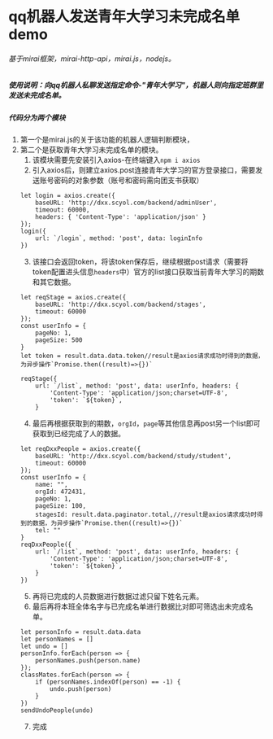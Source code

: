 # qq机器人发送青年大学习未完成名单demo
###### 基于mirai框架，mirai-http-api，mirai.js，nodejs。
##### 使用说明：向qq机器人私聊发送指定命令-"青年大学习"，机器人则向指定班群里发送未完成名单。
##### 代码分为两个模块
1. 第一个是mirai.js的关于该功能的机器人逻辑判断模块，
2. 第二个是获取青年大学习未完成名单的模块。
    1. 该模块需要先安装引入axios-在终端键入`npm i axios`
    2. 引入axios后，则建立axios.post连接青年大学习的官方登录接口，需要发送账号密码的对象参数（账号和密码需向团支书获取）
    ```
    let login = axios.create({
        baseURL: 'http://dxx.scyol.com/backend/adminUser',
        timeout: 60000,
        headers: { 'Content-Type': 'application/json' }
    });
    login({
        url: `/login`, method: 'post', data: loginInfo
    })
    ```
    3. 该接口会返回token，将该token保存后，继续根据post请求（需要将token配置进头信息`headers`中）官方的list接口获取当前青年大学习的期数和其它数据。
    ```
    let reqStage = axios.create({
        baseURL: 'http://dxx.scyol.com/backend/stages',
        timeout: 60000
    });
    const userInfo = {
        pageNo: 1,
        pageSize: 500
    }
    let token = result.data.data.token//result是axios请求成功时得到的数据，为异步操作`Promise.then((result)=>{})`

    reqStage({
        url: `/list`, method: 'post', data: userInfo, headers: {
            'Content-Type': 'application/json;charset=UTF-8',
            'token': `${token}`,
        }
    ```
    4. 最后再根据获取到的期数，`orgId`，`page`等其他信息再post另一个list即可获取到已经完成了人的数据。
    ```
    let reqDxxPeople = axios.create({
        baseURL: 'http://dxx.scyol.com/backend/study/student',
        timeout: 60000
    });
    const userInfo = {
        name: "",
        orgId: 472431,
        pageNo: 1,
        pageSize: 100,
        stagesId: result.data.paginator.total,//result是axios请求成功时得到的数据，为异步操作`Promise.then((result)=>{})`
        tel: ""
    }
    reqDxxPeople({
        url: `/list`, method: 'post', data: userInfo, headers: {
            'Content-Type': 'application/json;charset=UTF-8',
            'token': `${token}`,
        }
    })

    ```
    5. 再将已完成的人员数据进行数据过滤只留下姓名元素。
    6. 最后再将本班全体名字与已完成名单进行数据比对即可筛选出未完成名单。
    ```
    let personInfo = result.data.data
    let personNames = []
    let undo = []
    personInfo.forEach(person => {
        personNames.push(person.name)
    });
    classMates.forEach(person => {
        if (personNames.indexOf(person) == -1) {
            undo.push(person)
        }
    })
    sendUndoPeople(undo)
    ```
    7. 完成